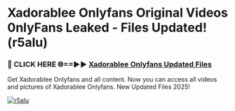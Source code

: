 # Xadorablee Onlyfans Original Videos 0nlyFans Leaked - Files Updated! (r5alu)

<h3>🔴 CLICK HERE 🌐==►► <a href="https://tinyurl.com/ehrbuxhb" rel="nofollow">Xadorablee Onlyfans Updated Files</a></h3>

Get Xadorablee Onlyfans and all content. Now you can access all videos and pictures of Xadorablee Onlyfans. New Updated Files 2025!

[![r5alu](https://i.imgur.com/lVYEuWS.gif)](https://tinyurl.com/ehrbuxhb)
